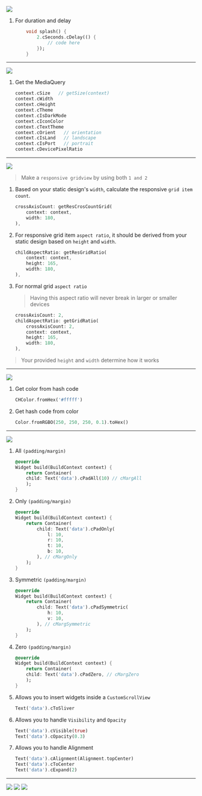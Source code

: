 [![](https://img.shields.io/badge/for-duration,_delay-green?style=for-the-badge)]()

1) For duration and delay
    
    ```dart
        void splash() {
            2.cSeconds.cDelay(() {
                // code here
            });
        }
    ```

***
[![](https://img.shields.io/badge/for-MediaQuery-green?style=for-the-badge)]()

1) Get the MediaQuery

    ```dart
    context.cSize   // getSize(context)
    context.cWidth 
    context.cHeight
    context.cTheme
    context.cIsDarkMode
    context.cIconColor
    context.cTextTheme
    context.cOrient   // orientation
    context.cIsLand   // landscape
    context.cIsPort   // portrait
    context.cDevicePixelRatio
    ```
---
[![](https://img.shields.io/badge/for-GridView-green?style=for-the-badge)]()
> Make a `responsive gridview` by using both `1 and 2` 
1) Based on your static design's `width`, calculate the responsive `grid item count`.

    ```dart
    crossAxisCount: getResCrosCountGrid(
        context: context,
        width: 180,
    ),
    ```
2) For responsive grid item `aspect ratio`, it should be derived from your static design based on `height` and `width`.

    ```dart
    childAspectRatio: getResGridRatio(
        context: context,
        height: 165,
        width: 180,
    ),
    ```
3) For normal grid `aspect ratio` 
    > Having this aspect ratio will never break in larger or smaller devices

    ```dart
    crossAxisCount: 2,
    childAspectRatio: getGridRatio(
        crossAxisCount: 2,
        context: context,
        height: 165,
        width: 180,
    ),
    ```
> Your provided `height` and `width` determine how it works
---

[![](https://img.shields.io/badge/for-color-green?style=for-the-badge)]()

1)  Get color from hash code

    ```dart
    CHColor.fromHex('#fffff')
    ```
2) Get hash code from color

    ```dart
    Color.fromRGBO(250, 250, 250, 0.1).toHex()
    ```
---
[![](https://img.shields.io/badge/for-widgget-green?style=for-the-badge)]()

1) All `(padding/margin)`

    ```dart
    @override
    Widget build(BuildContext context) {
        return Container(
        child: Text('data').cPadAll(10) // cMargAll 
        );
    }
    ```
2) Only `(padding/margin)`

    ```dart
    @override
    Widget build(BuildContext context) {
        return Container(
            child: Text('data').cPadOnly(
                l: 10,
                r: 10,
                t: 10,
                b: 10,
            ), // cMargOnly
        );
    }
    ```
3) Symmetric `(padding/margin)`

    ```dart
    @override
    Widget build(BuildContext context) {
        return Container(
            child: Text('data').cPadSymmetric(
                h: 10,
                v: 10,
            ), // cMargSymmetric
        );
    }
    ```
4) Zero `(padding/margin)`

    ```dart
    @override
    Widget build(BuildContext context) {
        return Container(
        child: Text('data').cPadZero, // cMargZero
        );
    }
    ```
5) Allows you to insert widgets inside a `CustomScrollView`
    ```dart
    Text('data').cToSliver
    ```
6) Allows you to handle `Visibility` and `Opacity`
    ```dart
    Text('data').cVisible(true)
    Text('data').cOpacity(0.3)
    ```
7) Allows you to handle Alignment
    ```dart
    Text('data').cAlignment(Alignment.topCenter)
    Text('data').cToCenter
    Text('data').cExpand(2)
    ```
***
[![](https://img.shields.io/badge/From-RΞPADΓΞCH-blue??style=plastic)](https://repadtech.com/)
[![](https://img.shields.io/badge/@-oms-red??style=plastic)]() [![](https://img.shields.io/badge/@-dc-red??style=plastic)]()



